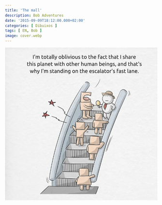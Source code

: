 ```yaml
---
title: 'The mall'
description: Bob Adventures
date: '2015-09-09T18:12:00.000+02:00'
categories: [ Dibuixos ]
tags: [ EN, Bob ]
image: cover.webp
---
```


![](bob2_escalators.webp)
